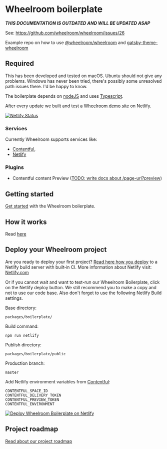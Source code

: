 # Wheelroom boilerplate

**_THIS DOCUMENTATION IS OUTDATED AND WILL BE UPDATED ASAP_**

See: https://github.com/wheelroom/wheelroom/issues/26

Example repo on how to use
[@wheelroom/wheelroom](https://www.npmjs.com/package/@wheelroom/wheelroom) and
[gatsby-theme-wheelroom](https://www.npmjs.com/package/gatsby-theme-wheelroom)

## Required

This has been developed and tested on macOS. Ubuntu should not give any
problems. Windows has never been tried, there's possibly some unresolved path
issues there. I'd be happy to know.

The boilerplate depends on [nodeJS](https://nodejs.org) and uses
[Typescript](https://www.typescriptlang.org).

After every update we built and test a [Wheelroom demo
site](https://boilerplate.wheelroom.io/) on Netlify.

[![Netlify
Status](https://api.netlify.com/api/v1/badges/a6a09e15-6435-415f-90cb-de81a6b75f5d/deploy-status)](https://app.netlify.com/sites/wheelroom-boilerplate/deploys)

### Services

Currently Wheelroom supports services like:

- [Contentful](https://www.contentful.com/),
- [Netlify](https://www.netlify.com/)

### Plugins

- Contentful content Preview ([TODO: write docs about
  /page-url?preview](./roadmap.md))

## Getting started

[Get started](./getting-started.md) with the Wheelroom boilerplate.

## How it works

Read [here](./how-it-works.md)

## Deploy your Wheelroom project

Are you ready to deploy your first project? [Read here how you
deploy](./deploy.md) to a Netlify build server with built‑in CI. More
information about Netlify visit: [Netlify.com](https://www.netlify.com/)

Or if you cannot wait and want to test-run our Wheelroom Boilerplate, click on
the Netlify deploy button. We still recommend you to make a copy and not to use
our code base. Also don't forget to use the following Netlify Build settings.

Base directory:
```
packages/boilerplate/
```

Build command: 
```
npm run netlify
```

Publish directory: 
```
packages/boilerplate/public
```

Production branch:

```
master
```

Add Netlify environment variables from [Contentful](https://contentful.com/):
```
CONTENTFUL_SPACE_ID
CONTENTFUL_DELIVERY_TOKEN
CONTENTFUL_PREVIEW_TOKEN
CONTENTFUL_ENVIRONMENT
```

[![Deploy Wheelroom Boilerplate on
Netlify](https://www.netlify.com/img/deploy/button.svg)](https://app.netlify.com/start/deploy?repository=https://github.com/wheelroom/wheelroom/)

## Project roadmap

[Read about our project roadmap](./roadmap.md)
